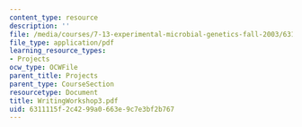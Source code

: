 ```yaml
---
content_type: resource
description: ''
file: /media/courses/7-13-experimental-microbial-genetics-fall-2003/6311115f2c4299a0663e9c7e3bf2b767_WritingWorkshop3.pdf
file_type: application/pdf
learning_resource_types:
- Projects
ocw_type: OCWFile
parent_title: Projects
parent_type: CourseSection
resourcetype: Document
title: WritingWorkshop3.pdf
uid: 6311115f-2c42-99a0-663e-9c7e3bf2b767
---
```

